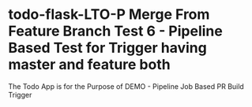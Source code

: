 # todo-flask-LTO-P Merge From Feature Branch Test 6 - Pipeline Based Test for Trigger having master and feature both
The Todo App is for the Purpose of DEMO - Pipeline Job Based PR Build Trigger
